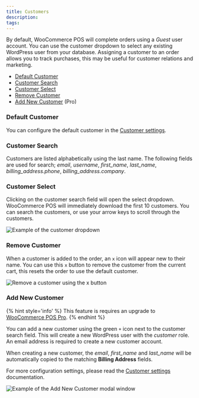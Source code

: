```yaml
---
title: Customers
description:
tags:
---
```


By default, WooCommerce POS will complete orders using a _Guest_ user account. 
You can use the customer dropdown to select any existing WordPress user from your database. 
Assigning a customer to an order allows you to track purchases, this may be useful for customer relations and marketing. 


* [Default Customer](#default-customer)
* [Customer Search](#customer-search)
* [Customer Select](#customer-select)
* [Remove Customer](#remove-customer)
* [Add New Customer](#add-new-customer) (Pro)


### Default Customer

You can configure the default customer in the [Customer settings](/how-to/configure/customers.md). 


### Customer Search

Customers are listed alphabetically using the last name. 
The following fields are used for search; _email_, _username_, _first_name_, _last_name_, _billing_address.phone_, _billing_address.company_.


### Customer Select

Clicking on the customer search field will open the select dropdown. 
WooCommerce POS will immediately download the first 10 customers. 
You can search the customers, or use your arrow keys to scroll through the customers. 

![Example of the customer dropdown](http://wcpos.com/wp-content/uploads/2017/03/select-customer.png)


### Remove Customer

When a customer is added to the order, an `x` icon will appear new to their name. 
You can use this `x` button to remove the customer from the current cart, this resets the order to use the default customer.

![Remove a customer using the `x` button](http://wcpos.com/wp-content/uploads/2017/03/delete-customer.png)


### Add New Customer

{% hint style='info' %}
This feature is requires an upgrade to [WooCommerce POS Pro](http://wcpos.com/pro).
{% endhint %}

You can add a new customer using the green `+` icon next to the customer search field. 
This will create a new WordPress user with the _customer_ role. 
An email address is required to create a new customer account. 

When creating a new customer, the _email_, *first_name* and *last_name* will be automatically copied to the matching **Billing Address** fields. 

For more configuration settings, please read the [Customer settings](/how-to/configure/customers.md) documentation. 

![Example of the Add New Customer modal window](http://wcpos.com/wp-content/uploads/2017/03/add-new-customer.png)
